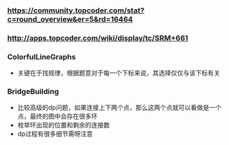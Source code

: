 ﻿### https://community.topcoder.com/stat?c=round_overview&er=5&rd=16464
### http://apps.topcoder.com/wiki/display/tc/SRM+661

### ColorfulLineGraphs
* 关键在于找规律，根据题意对于每一个下标来说，其选择仅仅与该下标有关

### BridgeBuilding
* 比较高级的dp问题，如果连接上下两个点，那么这两个点就可以看做是一个点，最终的图中会存在很多环
* 枚举环出现的位置和剩余的连接数
* dp过程有很多细节需呀注意
